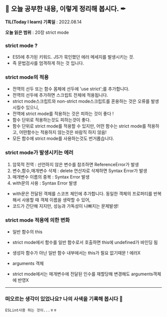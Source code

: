 ## 📕 오늘 공부한 내용, 이렇게 정리해 봅시다. ✒

**TIL(Today I learn) 기록일** : 2022.08.14

**오늘 읽은 범위** : 20장 strict mode

### strict mode ?

+ ES5에 추가된 키워드. JS가 묵인했던 에러 메세지를 발생시키는 것. 
+ 즉 문법검사를 엄격하게 하는 것 입니다.

### strict mode의 적용
+ 전역의 선두 또는 함수 몸체에 선두에 'use strict';를 추가합니다.
+ 전역의 선두에 추가하면 스크립트 전체에 적용됩니다.
+ strict mode스크립트와 non-strict mode스크립트를 혼용하는 것은 오류를 발생 시킬수 있으니,
+ 전역에 strict mode를 적용하는 것은 피하는 것이 좋다 !
+ 함수 단위로 적용하는것도 피하는것이 좋다.
+ 함수 단위로 strict mode를 적용할 수 있지만, 어떤 함수는 strict mode를 적용하고, 어떤함수는 적용하지 않는것은 바람직 하지 않음!
+ 모든 함수에 strict mode를 사용하는것도 번거롭습니다.

### strict mode가 발생시키는 에러
1. 암묵적 전역 : 선언하지 않은 변수를 참조하면 ReferenceError가 발생
2. 변수,함수,매개변수 삭제 : delete 연산자로 삭제하면 Syntax Error가 발생
3. 매개변수 이름의 중복 : Syntax Error 발생
4. with문의 사용 : Syntax Error 발생
+ with문은 전달된 객체를 스코프 체인에 추가합니다. 동일한 객체의 프로퍼티를 반복해서 사용할 때 객체 이름을 생략할 수 있어,
+ 코드가 간단해 지지만, 성능과 가독성이 나빠지는 문제발생!

### strict mode 적용에 의한 변화
+ 일반 함수의 this
+ strict mode에서 함수를 일반 함수로서 호출하면 this에 undefined가 바인딩 됨
+ 생성자 함수가 아닌 일반 함수 내부에서는 this가 필요 없기때문 ! 에러X

+ arguments 객체
+ strict mode에서는 매개변수에 전달된 인수를 재할당해 변경해도 arguments객체에 반영X


---

### 떠오르는 생각이 있었나요? 나의 사색을 기록해 봅시다 💭
```
ESLint사용 하는 것이...ㅎㅎ

```
